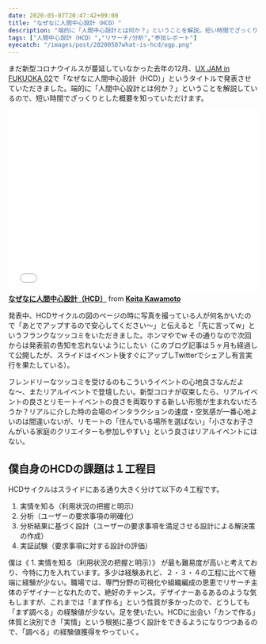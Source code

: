 ```yaml
---
date: 2020-05-07T20:47:42+09:00
title: "なぜなに人間中心設計（HCD）"
description: "端的に「人間中心設計とは何か？」ということを解説。短い時間でざっくりとした概要を知っていただけます。"
tags: ["人間中心設計（HCD）","リサーチ/分析","参加レポート"]
eyecatch: "/images/post/20200507what-is-hcd/ogp.png"
---
```


まだ新型コロナウイルスが蔓延していなかった去年の12月、[UX JAM in FUKUOKA 02](https://uxmilk.connpass.com/event/158445/)で「なぜなに人間中心設計（HCD）」というタイトルで発表させていただきました。端的に「人間中心設計とは何か？」ということを解説しているので、短い時間でざっくりとした概要を知っていただけます。

<iframe src="//www.slideshare.net/slideshow/embed_code/key/ae7YQPep0TTVFo" width="595" height="371" frameborder="0" marginwidth="0" marginheight="0" scrolling="no" style="max-width: 100%;" allowfullscreen> </iframe> <strong> <a href="//www.slideshare.net/keitakawamoto/hcd-207201400" title="なぜなに人間中心設計（HCD）" target="_blank">なぜなに人間中心設計（HCD）</a> </strong> from <strong><a href="https://www.slideshare.net/keitakawamoto" target="_blank">Keita Kawamoto</a></strong>


発表中、HCDサイクルの図のページの時に写真を撮っている人が何名かいたので「あとでアップするので安心してください〜」と伝えると「先に言ってw」というフランクなツッコミをいただきました。ホンマやでw その通りなので次回からは発表前の告知を忘れないようにしたい（このブログ記事は５ヶ月も経過して公開したが、スライドはイベント後すぐにアップしTwitterでシェアし有言実行を果たしている）。

フレンドリーなツッコミを受けるのもこういうイベントの心地良さなんだよな〜、またリアルイベントで登壇したい。新型コロナが収束したら、リアルイベントの良さとリモートイベントの良さを両取りする新しい形態が生まれないだろうか？リアルに介した時の会場のインタラクションの速度・空気感が一番心地よいのは間違いないが、リモートの「住んでいる場所を選ばない」「小さなお子さんがいる家庭のクリエイターも参加しやすい」という良さはリアルイベントにはない。

## 僕自身のHCDの課題は１工程目

HCDサイクルはスライドにある通り大きく分けて以下の４工程です。

1. 実情を知る（利用状況の把握と明示）
2. 分析（ユーザーの要求事項の明確化）
3. 分析結果に基づく設計（ユーザーの要求事項を満足させる設計による解決策の作成）
4. 実証試験（要求事項に対する設計の評価）

僕は《 1. 実情を知る（利用状況の把握と明示）》 が最も難易度が高いと考えており、今特に力を入れています。多少は経験あれど、２・３・４の工程に比べて極端に経験が少ない。職場では、専門分野の可視化や組織編成の恩恵でリサーチ主体のデザイナーとなれたので、絶好のチャンス。デザイナーあるあるのような気もしますが、これまでは「まず作る」という性質が多かったので、どうしても「まず調べる」の経験値が少ない。足を使いたい。HCDに出会い「カンで作る」体質と決別でき「実情」という根拠に基づく設計をできるようになりつつあるので、「調べる」の経験値獲得をやっていく。